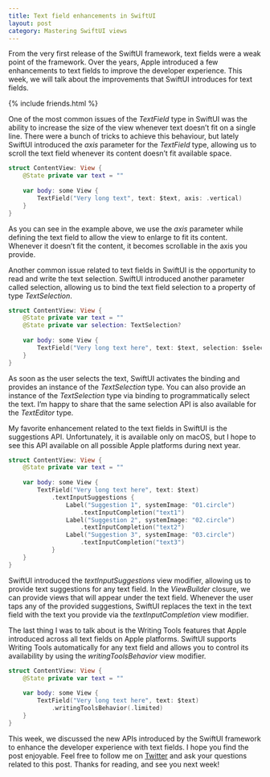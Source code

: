 ```yaml
---
title: Text field enhancements in SwiftUI
layout: post
category: Mastering SwiftUI views
---
```


From the very first release of the SwiftUI framework, text fields were a weak point of the framework. Over the years, Apple introduced a few enhancements to text fields to improve the developer experience. This week, we will talk about the improvements that SwiftUI introduces for text fields.

{% include friends.html %}

One of the most common issues of the *TextField* type in SwiftUI was the ability to increase the size of the view whenever text doesn’t fit on a single line. There were a bunch of tricks to achieve this behaviour, but lately SwiftUI introduced the *axis* parameter for the *TextField* type, allowing us to scroll the text field whenever its content doesn’t fit available space.

```swift
struct ContentView: View {
    @State private var text = ""
    
    var body: some View {
        TextField("Very long text", text: $text, axis: .vertical)
    }
}
```

As you can see in the example above, we use the *axis* parameter while defining the text field to allow the view to enlarge to fit its content. Whenever it doesn’t fit the content, it becomes scrollable in the axis you provide.

Another common issue related to text fields in SwiftUI is the opportunity to read and write the text selection. SwiftUI introduced another parameter called selection, allowing us to bind the text field selection to a property of type *TextSelection*.

```swift
struct ContentView: View {
    @State private var text = ""
    @State private var selection: TextSelection?
    
    var body: some View {
        TextField("Very long text here", text: $text, selection: $selection)
    }
}
```

As soon as the user selects the text, SwiftUI activates the binding and provides an instance of the *TextSelection* type. You can also provide an instance of the *TextSelection* type via binding to programmatically select the text. I’m happy to share that the same selection API is also available for the *TextEditor* type.

My favorite enhancement related to the text fields in SwiftUI is the suggestions API. Unfortunately, it is available only on macOS, but I hope to see this API available on all possible Apple platforms during next year.

```swift
struct ContentView: View {
    @State private var text = ""
    
    var body: some View {
        TextField("Very long text here", text: $text)
            .textInputSuggestions {
                Label("Suggestion 1", systemImage: "01.circle")
                    .textInputCompletion("text1")
                Label("Suggestion 2", systemImage: "02.circle")
                    .textInputCompletion("text2")
                Label("Suggestion 3", systemImage: "03.circle")
                    .textInputCompletion("text3")
            }
    }
}
```

SwiftUI introduced the *textInputSuggestions* view modifier, allowing us to provide text suggestions for any text field. In the *ViewBuilder* closure, we can provide views that will appear under the text field. Whenever the user taps any of the provided suggestions, SwiftUI replaces the text in the text field with the text you provide via the *textInputCompletion* view modifier.

The last thing I was to talk about is the Writing Tools features that Apple introduced across all text fields on Apple platforms. SwiftUI supports Writing Tools automatically for any text field and allows you to control its availability by using the *writingToolsBehavior* view modifier.

```swift
struct ContentView: View {
    @State private var text = ""
    
    var body: some View {
        TextField("Very long text here", text: $text)
            .writingToolsBehavior(.limited)
    }
}
```

This week, we discussed the new APIs introduced by the SwiftUI framework to enhance the developer experience with text fields. I hope you find the post enjoyable. Feel free to follow me on [Twitter](https://twitter.com/mecid) and ask your questions related to this post. Thanks for reading, and see you next week!
